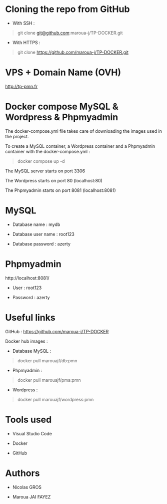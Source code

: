 # Cloning the repo from GitHub

- With SSH :
> git clone git@github.com:maroua-j/TP-DOCKER.git

- With HTTPS :
> git clone https://github.com/maroua-j/TP-DOCKER.git

# VPS + Domain Name (OVH)

http://tp-pmn.fr

# Docker compose MySQL & Wordpress & Phpmyadmin

The docker-compose.yml file takes care of downloading the images used in the project.

To create a MySQL container, a Wordpress container and a Phpmyadmin container with the docker-compose.yml :

> docker compose up -d

The MySQL server starts on port 3306

The Wordpress starts on port 80 (localhost:80)

The Phpmyadmin starts on port 8081 (localhost:8081)

# MySQL

- Database name : mydb

- Database user name : root123

- Database password : azerty

# Phpmyadmin

http://localhost:8081/

- User : root123

- Password : azerty

# Useful links

GitHub : https://github.com/maroua-j/TP-DOCKER

Docker hub images :

- Database MySQL : 
> docker pull marouajf/db:pmn

- Phpmyadmin : 
> docker pull marouajf/pma:pmn

- Wordpress : 
> docker pull marouajf/wordpress:pmn

# Tools used 

- Visual Studio Code

- Docker

- GitHub

# Authors

- Nicolas GROS

- Maroua JAI FAYEZ
